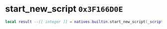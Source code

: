# start_new_script `0x3F166D0E`

```lua
local result --[[ integer ]] = natives.builtin.start_new_script(_scriptpath --[[ string ]], _stacksize --[[ number ]])
```